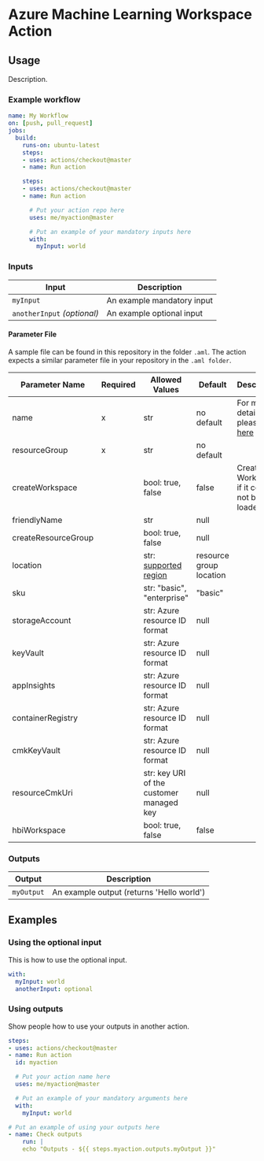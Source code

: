 # Azure Machine Learning Workspace Action


## Usage

Description.

### Example workflow

```yaml
name: My Workflow
on: [push, pull_request]
jobs:
  build:
    runs-on: ubuntu-latest
    steps:
    - uses: actions/checkout@master
    - name: Run action

    steps:
    - uses: actions/checkout@master
    - name: Run action

      # Put your action repo here
      uses: me/myaction@master

      # Put an example of your mandatory inputs here
      with:
        myInput: world
```

### Inputs

| Input                                             | Description                                        |
|------------------------------------------------------|-----------------------------------------------|
| `myInput`  | An example mandatory input    |
| `anotherInput` _(optional)_  | An example optional input    |

#### Parameter File

A sample file can be found in this repository in the folder `.aml`. The action expects a similar parameter file in your repository in the `.aml folder`.

| Parameter Name      | Required | Allowed Values                           | Default    | Description |
| ------------------- | -------- | ---------------------------------------- | ---------- | ----------- |
| name                | x        | str                                      | no default | For more details please read [here](https://docs.microsoft.com/en-us/python/api/azureml-core/azureml.core.workspace.workspace?view=azure-ml-py#create-name--auth-none--subscription-id-none--resource-group-none--location-none--create-resource-group-true--sku--basic---friendly-name-none--storage-account-none--key-vault-none--app-insights-none--container-registry-none--cmk-keyvault-none--resource-cmk-uri-none--hbi-workspace-false--default-cpu-compute-target-none--default-gpu-compute-target-none--exist-ok-false--show-output-true-) |
| resourceGroup       | x        | str                                      | no default |             |
| createWorkspace     |          | bool: true, false                        | false      | Create Workspace if it could not be loaded |
| friendlyName        |          | str                                      | null       |
| createResourceGroup |          | bool: true, false                        | null       |
| location            |          | str: [supported region](https://azure.microsoft.com/global-infrastructure/services/?products=machine-learning-service) | resource group location |
| sku                 |          | str: "basic", "enterprise"               | "basic"    |
| storageAccount      |          | str: Azure resource ID format            | null       |
| keyVault            |          | str: Azure resource ID format            | null       |
| appInsights         |          | str: Azure resource ID format            | null       |
| containerRegistry   |          | str: Azure resource ID format            | null       |
| cmkKeyVault         |          | str: Azure resource ID format            | null       |
| resourceCmkUri      |          | str: key URI of the customer managed key | null       |
| hbiWorkspace        |          | bool: true, false                        | false      |


### Outputs

| Output                                             | Description                                        |
|------------------------------------------------------|-----------------------------------------------|
| `myOutput`  | An example output (returns 'Hello world')    |

## Examples



### Using the optional input

This is how to use the optional input.

```yaml
with:
  myInput: world
  anotherInput: optional
```

### Using outputs

Show people how to use your outputs in another action.

```yaml
steps:
- uses: actions/checkout@master
- name: Run action
  id: myaction

  # Put your action name here
  uses: me/myaction@master

  # Put an example of your mandatory arguments here
  with:
    myInput: world

# Put an example of using your outputs here
- name: Check outputs
    run: |
    echo "Outputs - ${{ steps.myaction.outputs.myOutput }}"
```